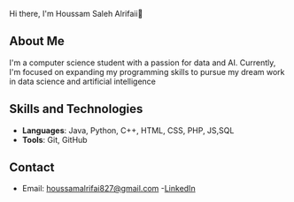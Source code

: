Hi there, I'm Houssam Saleh Alrifaii👋

## About Me
I'm a computer science student with a passion for data and AI. Currently, I'm focused on expanding my programming skills to pursue my dream work in data science and artificial intelligence

## Skills and Technologies
- **Languages**: Java, Python, C++, HTML, CSS, PHP, JS,SQL
- **Tools**: Git, GitHub
## Contact
- Email: [houssamalrifai827@gmail.com](mailto:houssamalrifai827@gmail.com)
-[LinkedIn](https://www.linkedin.com/in/houssam-saleh-alrifaii-989792242/)
